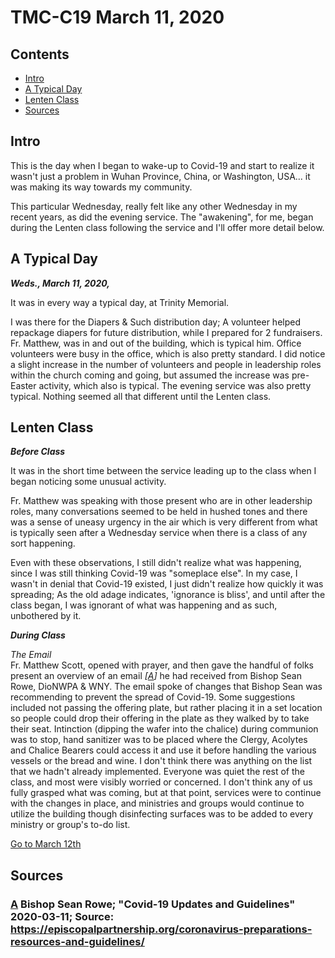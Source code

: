 # TMC-C19 March 11, 2020

## Contents
- [Intro](#intro)
- [A Typical Day](#a-typical-day)
- [Lenten Class](#lenten-class)
- [Sources](#sources)

## Intro

This is the day when I began to wake-up to Covid-19 and start to realize it wasn't just a problem in Wuhan Province, China, or Washington, USA... it was making its way towards my community.

This particular Wednesday, really felt like any other Wednesday in my recent years, as did the evening service. The "awakening", for me, began during the Lenten class following the service and I'll offer more detail below.

## A Typical Day

***Weds., March 11, 2020,***

It was in every way a typical day, at Trinity Memorial.

I was there for the Diapers & Such distribution day; A volunteer helped repackage diapers for future distribution, while I prepared for 2 fundraisers. Fr. Matthew, was in and out of the building, which is typical him. Office volunteers were busy in the office, which is also pretty standard.  I did notice a slight increase in the number of volunteers and people in leadership roles within the church coming and going, but assumed the increase was pre-Easter activity, which also is typical. The evening service was also pretty typical. Nothing seemed all that different until the Lenten class.

## Lenten Class

***Before Class***

It was in the short time between the service leading up to the class when I began noticing some unusual activity.

Fr. Matthew was speaking with those present who are in other leadership roles, many conversations seemed to be held in hushed tones and there was a sense of uneasy urgency in the air which is very different from what is typically seen after a Wednesday service when there is a class of any sort happening.

Even with these observations, I still didn't realize what was happening, since I was still thinking Covid-19 was "someplace else". In my case, I wasn't in denial that Covid-19 existed, I just didn't realize how quickly it was spreading; As the old adage indicates, 'ignorance is bliss', and until after the class began, I was ignorant of what was happening and as such, unbothered by it.

***During Class***

*The Email*  
Fr. Matthew Scott, opened with prayer, and then gave the handful of folks present an overview of an email _[[A](#sources#a)]_ he had received from Bishop Sean Rowe, DioNWPA & WNY.  The email spoke of changes that Bishop Sean was recommending to prevent the spread of Covid-19. Some suggestions included not passing the offering plate, but rather placing it in a set location so people could drop their offering in the plate as they walked by to take their seat.  Intinction (dipping the wafer into the chalice) during communion was to stop, hand sanitizer was to be placed where the Clergy, Acolytes and Chalice Bearers could access it and use it before handling the various vessels or the bread and wine. I don't think there was anything on the list that we hadn't already implemented. Everyone was quiet the rest of the class, and most were visibly worried or concerned.  I don't think any of us fully grasped what was coming, but at that point, services were to continue with the changes in place, and ministries and groups would continue to utilize the building though disinfecting surfaces was to be added to every ministry or group's to-do list.

[Go to March 12th](Projects\2020\Covid-19\TMC-C19\Timeline\03-12-2020\README.md)

## Sources

### [A](#lenten-class) Bishop Sean Rowe; "Covid-19 Updates and Guidelines" 2020-03-11; Source: https://episcopalpartnership.org/coronavirus-preparations-resources-and-guidelines/
